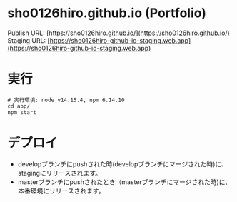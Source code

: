 # sho0126hiro.github.io (Portfolio)

Publish URL: [https://sho0126hiro.github.io/](https://sho0126hiro.github.io/)
Staging URL: [https://sho0126hiro-github-io-staging.web.app](https://sho0126hiro-github-io-staging.web.app)

# 実行

```shell
# 実行環境: node v14.15.4, npm 6.14.10
cd app/
npm start
```
# デプロイ

- developブランチにpushされた時(developブランチにマージされた時)に、stagingにリリースされます。
- masterブランチにpushされたとき（masterブランチにマージされた時)に、本番環境にリリースされます。

















